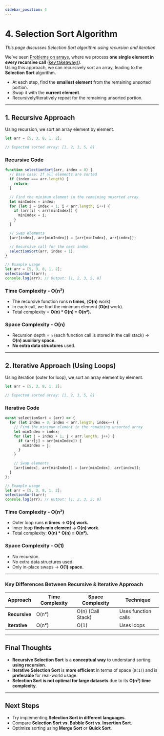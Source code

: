 ```yaml
---
sidebar_position: 4
---
```


# 4. Selection Sort Algorithm

_This page discusses Selection Sort algorithm using recursion and iteration_.

We've seen [Problems on arrays](/docs/recursion/problems/recursion_on_arrays), where we process **one single element in every recursive call** ([key takeaways](/docs/recursion/problems/recursion_on_arrays#key-takeaways)).  
Using this approach, we can recursively sort an array, leading to the **Selection Sort** algorithm.

- At each step, find the **smallest element** from the remaining unsorted portion.
- Swap it with the **current element**.
- Recursively/Iteratively repeat for the remaining unsorted portion.

---

## **1. Recursive Approach**

Using recursion, we sort an array element by element.

```js
let arr = [5, 3, 8, 1, 2];

// Expected sorted array: [1, 2, 3, 5, 8]
```

### **Recursive Code**

```js
function selectionSort(arr, index = 0) {
  // Base case: If all elements are sorted
  if (index === arr.length) {
    return;
  }

  // Find the minimum element in the remaining unsorted array
  let minIndex = index;
  for (let i = index + 1; i < arr.length; i++) {
    if (arr[i] < arr[minIndex]) {
      minIndex = i;
    }
  }

  // Swap elements
  [arr[index], arr[minIndex]] = [arr[minIndex], arr[index]];

  // Recursive call for the next index
  selectionSort(arr, index + 1);
}

// Example usage
let arr = [5, 3, 8, 1, 2];
selectionSort(arr);
console.log(arr); // Output: [1, 2, 3, 5, 8]
```

### **Time Complexity - O(n²)**

- The recursive function runs **n times**, (**O(n)** work)
- In each call, we find the minimum element (**O(n)** work).
- Total complexity = **O(n) \* O(n) = O(n²).**

### **Space Complexity - O(n)**

- Recursion depth = `n` (each function call is stored in the call stack) -> **O(n) auxiliary space.**
- **No extra data structures** used.

---

## **2. Iterative Approach (Using Loops)**

Using iteration (outer for loop), we sort an array element by element.

```js
let arr = [5, 3, 8, 1, 2];

// Expected sorted array: [1, 2, 3, 5, 8]
```

### **Iterative Code**

```js
const selectionSort = (arr) => {
  for (let index = 0; index < arr.length; index++) {
    // Find the minimum element in the remaining unsorted array
    let minIndex = index;
    for (let j = index + 1; j < arr.length; j++) {
      if (arr[j] < arr[minIndex]) {
        minIndex = j;
      }
    }

    // Swap elements
    [arr[index], arr[minIndex]] = [arr[minIndex], arr[index]];
  }
};

// Example usage
let arr = [5, 3, 8, 1, 2];
selectionSort(arr);
console.log(arr); // Output: [1, 2, 3, 5, 8]
```

### **Time Complexity - O(n²)**

- Outer loop runs **n times -> O(n) work.**
- Inner loop **finds min element → O(n) work.**
- Total complexity: **O(n) \* O(n) = O(n²).**

### **Space Complexity - O(1)**

- No recursion.
- No extra data structures used.
- Only in-place swaps → **O(1) space.**

---

### **Key Differences Between Recursive & Iterative Approach**

| Approach      | Time Complexity | Space Complexity  | Technique           |
| ------------- | --------------- | ----------------- | ------------------- |
| **Recursive** | O(n²)           | O(n) (Call Stack) | Uses function calls |
| **Iterative** | O(n²)           | O(1)              | Uses loops          |

---

## **Final Thoughts**

- **Recursive Selection Sort** is a **conceptual way** to understand sorting **using recursion**.
- **Iterative Selection Sort** is **more efficient** in terms of space (`O(1)`) and is **preferable** for real-world usage.
- **Selection Sort is not optimal for large datasets** due to its **O(n²) time complexity**.

---

## **Next Steps**

- Try implementing **Selection Sort in different languages**.
- Compare **Selection Sort vs. Bubble Sort vs. Insertion Sort**.
- Optimize sorting using **Merge Sort** or **Quick Sort**.
